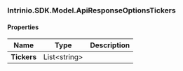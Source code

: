[//]: # (CLASS:Intrinio.SDK.Model.ApiResponseOptionsTickers)

[//]: # (KIND:object)

### Intrinio.SDK.Model.ApiResponseOptionsTickers
#### Properties

[//]: # (START_DEFINITION)

Name | Type | Description
------------ | ------------- | -------------
**Tickers** | List&lt;string&gt; |  &nbsp;

[//]: # (END_DEFINITION)


